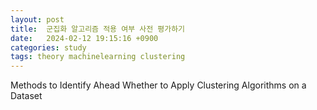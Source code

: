 ```yaml
---
layout: post
title:  군집화 알고리즘 적용 여부 사전 평가하기 
date:   2024-02-12 19:15:16 +0900
categories: study
tags: theory machinelearning clustering
---
```


Methods to Identify Ahead Whether to Apply Clustering Algorithms on a Dataset